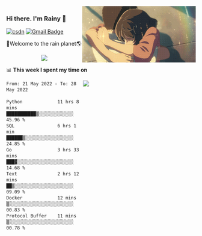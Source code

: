 <img  align='right' height="150" src="https://github.com/LikeRainDay/LikeRainDay/blob/master/pic/img_rain_1.gif?raw=true">



### Hi there. I'm Rainy :lemon:

[![csdn](https://img.shields.io/badge/-csdn-c14438?style=flat-square&logo=c&logoColor=white)](https://blog.csdn.net/qq_15807167)
[![Gmail Badge](https://img.shields.io/badge/-gmail-c14438?style=flat-square&logo=Gmail&logoColor=white&link=mailto:houshuai0816@gmail.com)](mailto:houshuai0816@gmail.com)

🚀Welcome to the rain planet🌎

<center>
<img align='center'  src="https://source.unsplash.com/random/1200x600">
</center>

📊 **This week I spent my time on**

<img align='right'   width="300" src="https://github-readme-stats.vercel.app/api?username=LikeRainDay&show_icons=true&title_color=fff&icon_color=79ff97&text_color=9f9f9f&bg_color=151515">

<!--START_SECTION:waka-->

```text
From: 21 May 2022 - To: 28 May 2022

Python             11 hrs 8 mins   ███████████▒░░░░░░░░░░░░░   45.96 %
SQL                6 hrs 1 min     ██████▒░░░░░░░░░░░░░░░░░░   24.85 %
Go                 3 hrs 33 mins   ███▓░░░░░░░░░░░░░░░░░░░░░   14.68 %
Text               2 hrs 12 mins   ██▒░░░░░░░░░░░░░░░░░░░░░░   09.09 %
Docker             12 mins         ▒░░░░░░░░░░░░░░░░░░░░░░░░   00.83 %
Protocol Buffer    11 mins         ▒░░░░░░░░░░░░░░░░░░░░░░░░   00.78 %
```

<!--END_SECTION:waka-->
